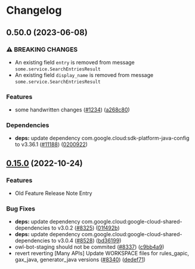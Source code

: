 # Changelog

## 0.50.0 (2023-06-08)

### ⚠ BREAKING CHANGES

* An existing field `entry` is removed from message `some.service.SearchEntriesResult`
* An existing field `display_name` is removed from message `some.service.SearchEntriesResult`

### Features

* some handwritten changes ([#1234](https://github.com/googleapis/google-cloud-java/issues/1234)) ([a268c80](https://github.com/googleapis/google-cloud-java/commit/a268c8016262a7a5a13be6a9983294f83d1ecc3f))

### Dependencies

* **deps:** update dependency com.google.cloud:sdk-platform-java-config to v3.36.1 ([#11188](https://github.com/googleapis/google-cloud-java/pull/11188)) ([0200922](https://github.com/googleapis/google-cloud-java/commit/02009221d7d1966b4d180468f0cd1e32fbbab2c8))


## [0.15.0](https://github.com/googleapis/google-cloud-java/compare/google-analytics-admin-v0.14.1-SNAPSHOT...google-analytics-admin-v0.15.0) (2022-10-24)


### Features

* Old Feature Release Note Entry


### Bug Fixes

* **deps:** update dependency com.google.cloud:google-cloud-shared-dependencies to v3.0.2 ([#8325](https://github.com/googleapis/google-cloud-java/issues/8325)) ([01f492b](https://github.com/googleapis/google-cloud-java/commit/01f492be424acdb90edb23ba66656aeff7cf39eb))
* **deps:** update dependency com.google.cloud:google-cloud-shared-dependencies to v3.0.4 ([#8528](https://github.com/googleapis/google-cloud-java/issues/8528)) ([bd36199](https://github.com/googleapis/google-cloud-java/commit/bd361998ac4eb7c78eef3b3eac39aef31a0cf44e))
* owl-bot-staging should not be commited ([#8337](https://github.com/googleapis/google-cloud-java/issues/8337)) ([c9bb4a9](https://github.com/googleapis/google-cloud-java/commit/c9bb4a97aa19032b78c86c951fe9920f24ac4eec))
* revert reverting [Many APIs] Update WORKSPACE files for rules_gapic, gax_java, generator_java versions ([#8340](https://github.com/googleapis/google-cloud-java/issues/8340)) ([dedef71](https://github.com/googleapis/google-cloud-java/commit/dedef71f600e85b1c38e7110f5ffd44bf2ba32b4))
